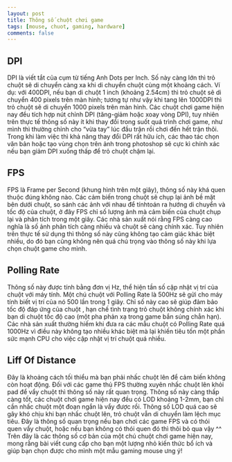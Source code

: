```yaml
---
layout: post
title: Thông số chuột chơi game
tags: [mouse, chuot, gaming, hardware]
comments: false
---
```


## DPI
DPI là viết tắt của cụm từ tiếng Anh Dots per Inch. Số này càng lớn thì trỏ chuột sẽ di chuyển càng xa khi di chuyển chuột cùng một khoảng cách. Ví dụ: với 400DPI, nếu bạn di chuột 1 inch (khoảng 2.54cm) thì trỏ chuột sẽ di chuyển 400 pixels trên màn hình; tương tự như vậy khi tang lên 1000DPI thì trỏ chuột sẽ di chuyển 1000 pixels trên màn hình.
Các chuột chơi game hiện nay đều tích hợp nút chỉnh DPI (tăng-giảm hoặc xoay vòng DPI), tuy nhiên trên thực tế thông số này ít khi thay đổi trong suốt quá trình chơi game, như mình thì thường chỉnh cho “vừa tay” lúc đầu trận rồi chơi đến hết trận thôi. Trong khi làm việc thì khả năng thay đổi DPI rất hữu ích, các thao tác chọn văn bản hoặc tạo vùng chọn trên ảnh trong photoshop sẽ cực kì chính xác nếu bạn giảm DPI xuống thấp để trỏ chuột chậm lại.
## FPS
FPS là Frame per Second (khung hình trên một giây), thông số này khá quen thuộc đúng không nào. Các cảm biến trong chuột sẽ chụp lại ảnh bề mặt bên dưới chuột, so sánh các ảnh với nhau để tínhtoán ra hướng di chuyển và tốc độ của chuột, ở đây FPS chỉ số lượng ảnh mà cảm biến của chuột chụp lại và phân tích trong một giây. Các nhà sản xuất nói rằng FPS càng cao nghĩa là số ảnh phân tích càng nhiều và chuột sẽ càng chính xác. Tuy nhiên trên thực tế sử dụng thì thông số này cũng không tạo cảm giác khác biệt nhiều, do đó bạn cũng không nên quá chú trọng vào thông số này khi lựa chọn chuột game cho mình.
## Polling Rate
Thông số này được tính bằng đơn vị Hz, thể hiện tần số cập nhật vị trí của chuột với máy tính. Một chú chuột với Polling Rate là 500Hz sẽ gửi cho máy tính biết vị trí của nó 500 lần trong 1 giây. Chỉ số này cao sẽ giúp đảm bảo tốc độ đáp ứng của chuột , hạn chế tình trạng trỏ chuột không chính xác khi bạn di chuột tốc độ cao (một pha phản xạ trong game bắn súng chẳn hạn).
Các nhà sản xuất thường hiếm khi đưa ra các mẫu chuột có Polling Rate quá 1000Hz vì điều này không tạo nhiều khác biệt mà lại khiến tiêu tốn một phần sức mạnh CPU cho việc cập nhật vị trí chuột quá nhiều.
## Liff Of Distance
Đây là khoảng cách tối thiểu mà bạn phải nhấc chuột lên để cảm biến không còn hoạt động. Đối với các game thủ FPS thường xuyên nhấc chuột lên khỏi pad để vẩy chuột thì thông số này rất quan trọng. Thông số này càng thấp càng tốt, các chuột chơi game hiện nay đều có LOD khoảng 1-2mm, bạn chỉ cần nhấc chuột một đoạn ngắn là vẩy được rồi. Thông số LOD quá cao sẽ gây khó chịu khi bạn nhấc chuột lên, trỏ chuột vẫn di chuyển làm lệch mục tiêu. Đây là thông số quan trọng nếu bạn chơi các game FPS và có thói quen vẩy chuột, hoặc nếu bạn không có thói quen đó thì thôi bỏ qua vậy ^^
Trên đây là các thông số cơ bản của một chú chuột chơi game hiện nay, mong rằng bài viết cung cấp cho bạn một lượng nhỏ kiến thức bổ ích và giúp bạn chọn được cho mình một mẫu gaming mouse ưng ý!
